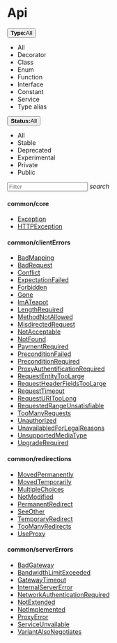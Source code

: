 # Api

<div class="plugin-api-search"><div class="plugin-api-search-nav">
    <aio-select class="aio-type" label="Type:">        <div class="form-select-menu">        <button class="form-select-button">          <strong>Type:</strong><span class="symbol all"></span><span class="symbol-text">All</span>        </button>        <ul class="form-select-dropdown">          <li role="button" tabindex="0" class="selected" data-type="">            <span class="symbol all"></span>All          </li>                  <li role="button" tabindex="0" data-value="decorator" data-label="Decorator">            <span class="symbol decorator"></span>Decorator        </li>        <li role="button" tabindex="0" data-value="class" data-label="Class">            <span class="symbol class"></span>Class        </li>        <li role="button" tabindex="0" data-value="enum" data-label="Enum">            <span class="symbol enum"></span>Enum        </li>        <li role="button" tabindex="0" data-value="function" data-label="Function">            <span class="symbol function"></span>Function        </li>        <li role="button" tabindex="0" data-value="interface" data-label="Interface">            <span class="symbol interface"></span>Interface        </li>        <li role="button" tabindex="0" data-value="const" data-label="Constant">            <span class="symbol const"></span>Constant        </li>        <li role="button" tabindex="0" data-value="service" data-label="Service">            <span class="symbol service"></span>Service        </li>        <li role="button" tabindex="0" data-value="type" data-label="Type alias">            <span class="symbol type"></span>Type alias        </li>        </ul>        </div>    </aio-select>        <aio-select class="aio-status" label="Status:">        <div class="form-select-menu">        <button class="form-select-button">          <strong>Status:</strong><span class="symbol all"></span><span class="symbol-text">All</span>        </button>        <ul class="form-select-dropdown">          <li role="button" tabindex="0" class="selected" data-type="">            <span class="symbol all"></span>All          </li>                  <li role="button" tabindex="0" data-value="stable" data-label="Stable">            <span class="symbol stable"></span>Stable        </li>        <li role="button" tabindex="0" data-value="deprecated" data-label="Deprecated">            <span class="symbol deprecated"></span>Deprecated        </li>        <li role="button" tabindex="0" data-value="experimental" data-label="Experimental">            <span class="symbol experimental"></span>Experimental        </li>        <li role="button" tabindex="0" data-value="private" data-label="Private">            <span class="symbol private"></span>Private        </li>        <li role="button" tabindex="0" data-value="public" data-label="Public">            <span class="symbol public"></span>Public        </li>        </ul>        </div>    </aio-select>        <div class="form-search api-search">        <input placeholder="Filter">        <i class="material-icons">search</i>    </div>    
</div>


#### common/core


<ul class="api-list"><li class="api-item" data-symbol="common/core;Exception;class;C;false;false;false;false"><a href="#/api/common/core/exception" class="symbol-container deprecated symbol-type-class symbol-name-commoncore-Exception" title="Exception">            <span class="symbol class"></span>            Exception        </a></li>
<li class="api-item" data-symbol="common/core;HTTPException;class;C;false;false;false;false"><a href="#/api/common/core/httpexception" class="symbol-container deprecated symbol-type-class symbol-name-commoncore-HTTPException" title="HTTPException">            <span class="symbol class"></span>            HTTPException        </a></li></ul>

#### common/clientErrors


<ul class="api-list"><li class="api-item" data-symbol="common/clientErrors;BadMapping;class;C;false;false;false;false"><a href="#/api/common/clientErrors/badmapping" class="symbol-container deprecated symbol-type-class symbol-name-commonclientErrors-BadMapping" title="BadMapping">            <span class="symbol class"></span>            BadMapping        </a></li>
<li class="api-item" data-symbol="common/clientErrors;BadRequest;class;C;false;false;false;false"><a href="#/api/common/clientErrors/badrequest" class="symbol-container deprecated symbol-type-class symbol-name-commonclientErrors-BadRequest" title="BadRequest">            <span class="symbol class"></span>            BadRequest        </a></li>
<li class="api-item" data-symbol="common/clientErrors;Conflict;class;C;false;false;false;false"><a href="#/api/common/clientErrors/conflict" class="symbol-container deprecated symbol-type-class symbol-name-commonclientErrors-Conflict" title="Conflict">            <span class="symbol class"></span>            Conflict        </a></li>
<li class="api-item" data-symbol="common/clientErrors;ExpectationFailed;class;C;false;false;false;false"><a href="#/api/common/clientErrors/expectationfailed" class="symbol-container deprecated symbol-type-class symbol-name-commonclientErrors-ExpectationFailed" title="ExpectationFailed">            <span class="symbol class"></span>            ExpectationFailed        </a></li>
<li class="api-item" data-symbol="common/clientErrors;Forbidden;class;C;false;false;false;false"><a href="#/api/common/clientErrors/forbidden" class="symbol-container deprecated symbol-type-class symbol-name-commonclientErrors-Forbidden" title="Forbidden">            <span class="symbol class"></span>            Forbidden        </a></li>
<li class="api-item" data-symbol="common/clientErrors;Gone;class;C;false;false;false;false"><a href="#/api/common/clientErrors/gone" class="symbol-container deprecated symbol-type-class symbol-name-commonclientErrors-Gone" title="Gone">            <span class="symbol class"></span>            Gone        </a></li>
<li class="api-item" data-symbol="common/clientErrors;ImATeapot;class;C;false;false;false;false"><a href="#/api/common/clientErrors/imateapot" class="symbol-container deprecated symbol-type-class symbol-name-commonclientErrors-ImATeapot" title="ImATeapot">            <span class="symbol class"></span>            ImATeapot        </a></li>
<li class="api-item" data-symbol="common/clientErrors;LengthRequired;class;C;false;false;false;false"><a href="#/api/common/clientErrors/lengthrequired" class="symbol-container deprecated symbol-type-class symbol-name-commonclientErrors-LengthRequired" title="LengthRequired">            <span class="symbol class"></span>            LengthRequired        </a></li>
<li class="api-item" data-symbol="common/clientErrors;MethodNotAllowed;class;C;false;false;false;false"><a href="#/api/common/clientErrors/methodnotallowed" class="symbol-container deprecated symbol-type-class symbol-name-commonclientErrors-MethodNotAllowed" title="MethodNotAllowed">            <span class="symbol class"></span>            MethodNotAllowed        </a></li>
<li class="api-item" data-symbol="common/clientErrors;MisdirectedRequest;class;C;false;false;false;false"><a href="#/api/common/clientErrors/misdirectedrequest" class="symbol-container deprecated symbol-type-class symbol-name-commonclientErrors-MisdirectedRequest" title="MisdirectedRequest">            <span class="symbol class"></span>            MisdirectedRequest        </a></li>
<li class="api-item" data-symbol="common/clientErrors;NotAcceptable;class;C;false;false;false;false"><a href="#/api/common/clientErrors/notacceptable" class="symbol-container deprecated symbol-type-class symbol-name-commonclientErrors-NotAcceptable" title="NotAcceptable">            <span class="symbol class"></span>            NotAcceptable        </a></li>
<li class="api-item" data-symbol="common/clientErrors;NotFound;class;C;false;false;false;false"><a href="#/api/common/clientErrors/notfound" class="symbol-container deprecated symbol-type-class symbol-name-commonclientErrors-NotFound" title="NotFound">            <span class="symbol class"></span>            NotFound        </a></li>
<li class="api-item" data-symbol="common/clientErrors;PaymentRequired;class;C;false;false;false;false"><a href="#/api/common/clientErrors/paymentrequired" class="symbol-container deprecated symbol-type-class symbol-name-commonclientErrors-PaymentRequired" title="PaymentRequired">            <span class="symbol class"></span>            PaymentRequired        </a></li>
<li class="api-item" data-symbol="common/clientErrors;PreconditionFailed;class;C;false;false;false;false"><a href="#/api/common/clientErrors/preconditionfailed" class="symbol-container deprecated symbol-type-class symbol-name-commonclientErrors-PreconditionFailed" title="PreconditionFailed">            <span class="symbol class"></span>            PreconditionFailed        </a></li>
<li class="api-item" data-symbol="common/clientErrors;PreconditionRequired;class;C;false;false;false;false"><a href="#/api/common/clientErrors/preconditionrequired" class="symbol-container deprecated symbol-type-class symbol-name-commonclientErrors-PreconditionRequired" title="PreconditionRequired">            <span class="symbol class"></span>            PreconditionRequired        </a></li>
<li class="api-item" data-symbol="common/clientErrors;ProxyAuthentificationRequired;class;C;false;false;false;false"><a href="#/api/common/clientErrors/proxyauthentificationrequired" class="symbol-container deprecated symbol-type-class symbol-name-commonclientErrors-ProxyAuthentificationRequired" title="ProxyAuthentificationRequired">            <span class="symbol class"></span>            ProxyAuthentificationRequired        </a></li>
<li class="api-item" data-symbol="common/clientErrors;RequestEntityTooLarge;class;C;false;false;false;false"><a href="#/api/common/clientErrors/requestentitytoolarge" class="symbol-container deprecated symbol-type-class symbol-name-commonclientErrors-RequestEntityTooLarge" title="RequestEntityTooLarge">            <span class="symbol class"></span>            RequestEntityTooLarge        </a></li>
<li class="api-item" data-symbol="common/clientErrors;RequestHeaderFieldsTooLarge;class;C;false;false;false;false"><a href="#/api/common/clientErrors/requestheaderfieldstoolarge" class="symbol-container deprecated symbol-type-class symbol-name-commonclientErrors-RequestHeaderFieldsTooLarge" title="RequestHeaderFieldsTooLarge">            <span class="symbol class"></span>            RequestHeaderFieldsTooLarge        </a></li>
<li class="api-item" data-symbol="common/clientErrors;RequestTimeout;class;C;false;false;false;false"><a href="#/api/common/clientErrors/requesttimeout" class="symbol-container deprecated symbol-type-class symbol-name-commonclientErrors-RequestTimeout" title="RequestTimeout">            <span class="symbol class"></span>            RequestTimeout        </a></li>
<li class="api-item" data-symbol="common/clientErrors;RequestURITooLong;class;C;false;false;false;false"><a href="#/api/common/clientErrors/requesturitoolong" class="symbol-container deprecated symbol-type-class symbol-name-commonclientErrors-RequestURITooLong" title="RequestURITooLong">            <span class="symbol class"></span>            RequestURITooLong        </a></li>
<li class="api-item" data-symbol="common/clientErrors;RequestedRangeUnsatisfiable;class;C;false;false;false;false"><a href="#/api/common/clientErrors/requestedrangeunsatisfiable" class="symbol-container deprecated symbol-type-class symbol-name-commonclientErrors-RequestedRangeUnsatisfiable" title="RequestedRangeUnsatisfiable">            <span class="symbol class"></span>            RequestedRangeUnsatisfiable        </a></li>
<li class="api-item" data-symbol="common/clientErrors;TooManyRequests;class;C;false;false;false;false"><a href="#/api/common/clientErrors/toomanyrequests" class="symbol-container deprecated symbol-type-class symbol-name-commonclientErrors-TooManyRequests" title="TooManyRequests">            <span class="symbol class"></span>            TooManyRequests        </a></li>
<li class="api-item" data-symbol="common/clientErrors;Unauthorized;class;C;false;false;false;false"><a href="#/api/common/clientErrors/unauthorized" class="symbol-container deprecated symbol-type-class symbol-name-commonclientErrors-Unauthorized" title="Unauthorized">            <span class="symbol class"></span>            Unauthorized        </a></li>
<li class="api-item" data-symbol="common/clientErrors;UnavailabledForLegalReasons;class;C;false;false;false;false"><a href="#/api/common/clientErrors/unavailabledforlegalreasons" class="symbol-container deprecated symbol-type-class symbol-name-commonclientErrors-UnavailabledForLegalReasons" title="UnavailabledForLegalReasons">            <span class="symbol class"></span>            UnavailabledForLegalReasons        </a></li>
<li class="api-item" data-symbol="common/clientErrors;UnsupportedMediaType;class;C;false;false;false;false"><a href="#/api/common/clientErrors/unsupportedmediatype" class="symbol-container deprecated symbol-type-class symbol-name-commonclientErrors-UnsupportedMediaType" title="UnsupportedMediaType">            <span class="symbol class"></span>            UnsupportedMediaType        </a></li>
<li class="api-item" data-symbol="common/clientErrors;UpgradeRequired;class;C;false;false;false;false"><a href="#/api/common/clientErrors/upgraderequired" class="symbol-container deprecated symbol-type-class symbol-name-commonclientErrors-UpgradeRequired" title="UpgradeRequired">            <span class="symbol class"></span>            UpgradeRequired        </a></li></ul>

#### common/redirections


<ul class="api-list"><li class="api-item" data-symbol="common/redirections;MovedPermanently;class;C;false;false;false;false"><a href="#/api/common/redirections/movedpermanently" class="symbol-container deprecated symbol-type-class symbol-name-commonredirections-MovedPermanently" title="MovedPermanently">            <span class="symbol class"></span>            MovedPermanently        </a></li>
<li class="api-item" data-symbol="common/redirections;MovedTemporarily;class;C;false;false;false;false"><a href="#/api/common/redirections/movedtemporarily" class="symbol-container deprecated symbol-type-class symbol-name-commonredirections-MovedTemporarily" title="MovedTemporarily">            <span class="symbol class"></span>            MovedTemporarily        </a></li>
<li class="api-item" data-symbol="common/redirections;MultipleChoices;class;C;false;false;false;false"><a href="#/api/common/redirections/multiplechoices" class="symbol-container deprecated symbol-type-class symbol-name-commonredirections-MultipleChoices" title="MultipleChoices">            <span class="symbol class"></span>            MultipleChoices        </a></li>
<li class="api-item" data-symbol="common/redirections;NotModified;class;C;false;false;false;false"><a href="#/api/common/redirections/notmodified" class="symbol-container deprecated symbol-type-class symbol-name-commonredirections-NotModified" title="NotModified">            <span class="symbol class"></span>            NotModified        </a></li>
<li class="api-item" data-symbol="common/redirections;PermanentRedirect;class;C;false;false;false;false"><a href="#/api/common/redirections/permanentredirect" class="symbol-container deprecated symbol-type-class symbol-name-commonredirections-PermanentRedirect" title="PermanentRedirect">            <span class="symbol class"></span>            PermanentRedirect        </a></li>
<li class="api-item" data-symbol="common/redirections;SeeOther;class;C;false;false;false;false"><a href="#/api/common/redirections/seeother" class="symbol-container deprecated symbol-type-class symbol-name-commonredirections-SeeOther" title="SeeOther">            <span class="symbol class"></span>            SeeOther        </a></li>
<li class="api-item" data-symbol="common/redirections;TemporaryRedirect;class;C;false;false;false;false"><a href="#/api/common/redirections/temporaryredirect" class="symbol-container deprecated symbol-type-class symbol-name-commonredirections-TemporaryRedirect" title="TemporaryRedirect">            <span class="symbol class"></span>            TemporaryRedirect        </a></li>
<li class="api-item" data-symbol="common/redirections;TooManyRedirects;class;C;false;false;false;false"><a href="#/api/common/redirections/toomanyredirects" class="symbol-container deprecated symbol-type-class symbol-name-commonredirections-TooManyRedirects" title="TooManyRedirects">            <span class="symbol class"></span>            TooManyRedirects        </a></li>
<li class="api-item" data-symbol="common/redirections;UseProxy;class;C;false;false;false;false"><a href="#/api/common/redirections/useproxy" class="symbol-container deprecated symbol-type-class symbol-name-commonredirections-UseProxy" title="UseProxy">            <span class="symbol class"></span>            UseProxy        </a></li></ul>

#### common/serverErrors


<ul class="api-list"><li class="api-item" data-symbol="common/serverErrors;BadGateway;class;C;false;false;false;false"><a href="#/api/common/serverErrors/badgateway" class="symbol-container deprecated symbol-type-class symbol-name-commonserverErrors-BadGateway" title="BadGateway">            <span class="symbol class"></span>            BadGateway        </a></li>
<li class="api-item" data-symbol="common/serverErrors;BandwidthLimitExceeded;class;C;false;false;false;false"><a href="#/api/common/serverErrors/bandwidthlimitexceeded" class="symbol-container deprecated symbol-type-class symbol-name-commonserverErrors-BandwidthLimitExceeded" title="BandwidthLimitExceeded">            <span class="symbol class"></span>            BandwidthLimitExceeded        </a></li>
<li class="api-item" data-symbol="common/serverErrors;GatewayTimeout;class;C;false;false;false;false"><a href="#/api/common/serverErrors/gatewaytimeout" class="symbol-container deprecated symbol-type-class symbol-name-commonserverErrors-GatewayTimeout" title="GatewayTimeout">            <span class="symbol class"></span>            GatewayTimeout        </a></li>
<li class="api-item" data-symbol="common/serverErrors;InternalServerError;class;C;false;false;false;false"><a href="#/api/common/serverErrors/internalservererror" class="symbol-container deprecated symbol-type-class symbol-name-commonserverErrors-InternalServerError" title="InternalServerError">            <span class="symbol class"></span>            InternalServerError        </a></li>
<li class="api-item" data-symbol="common/serverErrors;NetworkAuthenticationRequired;class;C;false;false;false;false"><a href="#/api/common/serverErrors/networkauthenticationrequired" class="symbol-container deprecated symbol-type-class symbol-name-commonserverErrors-NetworkAuthenticationRequired" title="NetworkAuthenticationRequired">            <span class="symbol class"></span>            NetworkAuthenticationRequired        </a></li>
<li class="api-item" data-symbol="common/serverErrors;NotExtended;class;C;false;false;false;false"><a href="#/api/common/serverErrors/notextended" class="symbol-container deprecated symbol-type-class symbol-name-commonserverErrors-NotExtended" title="NotExtended">            <span class="symbol class"></span>            NotExtended        </a></li>
<li class="api-item" data-symbol="common/serverErrors;NotImplemented;class;C;false;false;false;false"><a href="#/api/common/serverErrors/notimplemented" class="symbol-container deprecated symbol-type-class symbol-name-commonserverErrors-NotImplemented" title="NotImplemented">            <span class="symbol class"></span>            NotImplemented        </a></li>
<li class="api-item" data-symbol="common/serverErrors;ProxyError;class;C;false;false;false;false"><a href="#/api/common/serverErrors/proxyerror" class="symbol-container deprecated symbol-type-class symbol-name-commonserverErrors-ProxyError" title="ProxyError">            <span class="symbol class"></span>            ProxyError        </a></li>
<li class="api-item" data-symbol="common/serverErrors;ServiceUnvailable;class;C;false;false;false;false"><a href="#/api/common/serverErrors/serviceunvailable" class="symbol-container deprecated symbol-type-class symbol-name-commonserverErrors-ServiceUnvailable" title="ServiceUnvailable">            <span class="symbol class"></span>            ServiceUnvailable        </a></li>
<li class="api-item" data-symbol="common/serverErrors;VariantAlsoNegotiates;class;C;false;false;false;false"><a href="#/api/common/serverErrors/variantalsonegotiates" class="symbol-container deprecated symbol-type-class symbol-name-commonserverErrors-VariantAlsoNegotiates" title="VariantAlsoNegotiates">            <span class="symbol class"></span>            VariantAlsoNegotiates        </a></li></ul>
</div>

